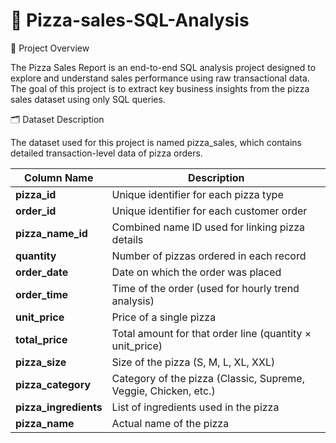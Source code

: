 # 🍕 Pizza-sales-SQL-Analysis

📘 Project Overview

The Pizza Sales Report is an end-to-end SQL analysis project designed to explore and understand sales performance using raw transactional data.
The goal of this project is to extract key business insights from the pizza sales dataset using only SQL queries.


🗂️ Dataset Description

The dataset used for this project is named pizza_sales, which contains detailed transaction-level data of pizza orders.

| Column Name           | Description                                                     |
| --------------------- | --------------------------------------------------------------- |
| **pizza_id**          | Unique identifier for each pizza type                           |
| **order_id**          | Unique identifier for each customer order                       |
| **pizza_name_id**     | Combined name ID used for linking pizza details                 |
| **quantity**          | Number of pizzas ordered in each record                         |
| **order_date**        | Date on which the order was placed                              |
| **order_time**        | Time of the order (used for hourly trend analysis)              |
| **unit_price**        | Price of a single pizza                                         |
| **total_price**       | Total amount for that order line (quantity × unit_price)        |
| **pizza_size**        | Size of the pizza (S, M, L, XL, XXL)                            |
| **pizza_category**    | Category of the pizza (Classic, Supreme, Veggie, Chicken, etc.) |
| **pizza_ingredients** | List of ingredients used in the pizza                           |
| **pizza_name**        | Actual name of the pizza                                        |


